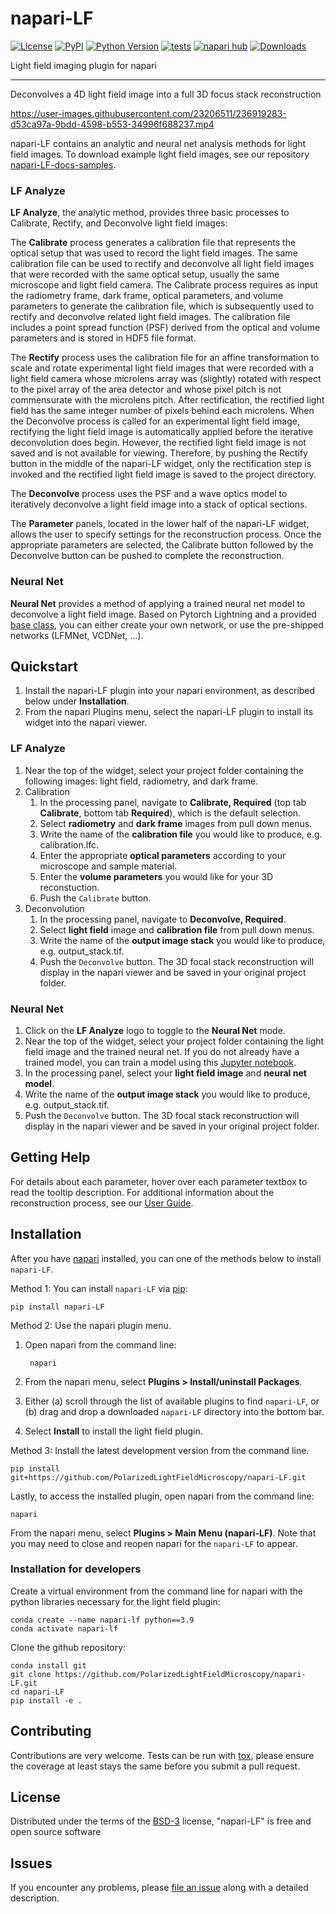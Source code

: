 # napari-LF

[![License](https://img.shields.io/pypi/l/napari-LF.svg?color=green)](https://github.com/PolarizedLightFieldMicroscopy/napari-LF/raw/main/LICENSE)
[![PyPI](https://img.shields.io/pypi/v/napari-LF.svg?color=green)](https://pypi.org/project/napari-LF)
[![Python Version](https://img.shields.io/pypi/pyversions/napari-LF.svg?color=green)](https://python.org)
[![tests](https://github.com/PolarizedLightFieldMicroscopy/napari-LF/workflows/tests/badge.svg)](https://github.com/PolarizedLightFieldMicroscopy/napari-LF/actions)
[![napari hub](https://img.shields.io/endpoint?url=https://api.napari-hub.org/shields/napari-LF)](https://napari-hub.org/plugins/napari-LF)
[![Downloads](https://static.pepy.tech/badge/napari-lf)](https://pepy.tech/project/napari-lf)
<!-- [![codecov](https://codecov.io/gh/PolarizedLightFieldMicroscopy/napari-LF/branch/main/graph/badge.svg)](https://codecov.io/gh/PolarizedLightFieldMicroscopy/napari-LF) -->

Light field imaging plugin for napari

----------------------------------

Deconvolves a 4D light field image into a full 3D focus stack reconstruction

https://user-images.githubusercontent.com/23206511/236919283-d53ca97a-9bdd-4598-b553-34996f688237.mp4

napari-LF contains an analytic and neural net analysis methods for light field images. To download example light field images, see our repository [napari-LF-docs-samples](https://github.com/PolarizedLightFieldMicroscopy/napari-LF-docs-samples).

### LF Analyze
**LF Analyze**, the analytic method, provides three basic processes to Calibrate, Rectify, and Deconvolve light field images:

The **Calibrate** process generates a calibration file that represents the optical setup that was used to record the light field images. The same calibration file can be used to rectify and deconvolve all light field images that were recorded with the same optical setup, usually the same microscope and light field camera. The Calibrate process requires as input the radiometry frame, dark frame, optical parameters, and volume parameters to generate the calibration file, which is subsequently used to rectify and deconvolve related light field images. The calibration file includes a point spread function (PSF) derived from the optical and volume parameters and is stored in HDF5 file format.

The **Rectify** process uses the calibration file for an affine transformation to scale and rotate experimental light field images that were recorded with a light field camera whose microlens array was (slightly) rotated with respect to the pixel array of the area detector and whose pixel pitch is not commensurate with the microlens pitch. After rectification, the rectified light field has the same integer number of pixels behind each microlens. When the Deconvolve process is called for an experimental light field image, rectifying the light field image is automatically applied before the iterative deconvolution does begin. However, the rectified light field image is not saved and is not available for viewing. Therefore, by pushing the Rectify button in the middle of the napari-LF widget, only the rectification step is invoked and the rectified light field image is saved to the project directory.

The **Deconvolve** process uses the PSF and a wave optics model to iteratively deconvolve a light field image into a stack of optical sections.

The **Parameter** panels, located in the lower half of the napari-LF widget, allows the user to specify settings for the reconstruction process. Once the appropriate parameters are selected, the Calibrate button followed by the Deconvolve button can be pushed to complete the reconstruction.

### Neural Net
**Neural Net** provides a method of applying a trained neural net model to deconvolve a light field image. Based on Pytorch Lightning and a provided [base class](https://github.com/PolarizedLightFieldMicroscopy/napari-LF/blob/main/src/napari_lf/lfa/neural_nets/LFNeuralNetworkProto.py), you can either create your own network, or use the pre-shipped networks (LFMNet, VCDNet, ...).

## Quickstart
1. Install the napari-LF plugin into your napari environment, as described below under **Installation**.
1. From the napari Plugins menu, select the napari-LF plugin to install its widget into the napari viewer.
### LF Analyze
1. Near the top of the widget, select your project folder containing the following images: light field, radiometry, and dark frame.
1. Calibration
    1. In the processing panel, navigate to **Calibrate, Required** (top tab **Calibrate**, bottom tab **Required**), which is the default selection.
    1. Select **radiometry** and **dark frame** images from pull down menus.
    1. Write the name of the **calibration file** you would like to produce, e.g. calibration.lfc.
    1. Enter the appropriate **optical parameters** according to your microscope and sample material.
    1. Enter the **volume parameters** you would like for your 3D reconstuction.
    1. Push the `Calibrate` button.
1. Deconvolution
    1. In the processing panel, navigate to **Deconvolve, Required**.
    1. Select **light field** image and **calibration file** from pull down menus.
    1. Write the name of the **output image stack** you would like to produce, e.g. output_stack.tif.
    1. Push the `Deconvolve` button.
The 3D focal stack reconstruction will display in the napari viewer and be saved in your original project folder.
### Neural Net
1. Click on the **LF Analyze** logo to toggle to the **Neural Net** mode.
1. Near the top of the widget, select your project folder containing the light field image and the trained neural net. If you do not already have a trained model, you can train a model using this [Jupyter notebook](https://github.com/PolarizedLightFieldMicroscopy/napari-LF/blob/main/src/napari_lf/lfa/main_train_neural_net.ipynb).
1. In the processing panel, select your **light field image** and **neural net model**.
1. Write the name of the **output image stack** you would like to produce, e.g. output_stack.tif.
1. Push the `Deconvolve` button.
The 3D focal stack reconstruction will display in the napari viewer and be saved in your original project folder.

## Getting Help
For details about each parameter, hover over each parameter textbox to read the tooltip description.
For additional information about the reconstruction process, see our [User Guide](docs/napari-LF_UserGuide_5July2022.docx).

## Installation

After you have [napari] installed, you can one of the methods below to install `napari-LF`.

Method 1: You can install `napari-LF` via [pip]:

    pip install napari-LF

Method 2: Use the napari plugin menu.

1. Open napari from the command line:

        napari

1. From the napari menu, select **Plugins > Install/uninstall Packages**.

1. Either (a) scroll through the list of available plugins to find `napari-LF`, or (b) drag and drop a downloaded `napari-LF` directory into the bottom bar.

1. Select **Install** to install the light field plugin.

Method 3: Install the latest development version from the command line.

    pip install git+https://github.com/PolarizedLightFieldMicroscopy/napari-LF.git

Lastly, to access the installed plugin, open napari from the command line:

    napari

From the napari menu, select **Plugins > Main Menu (napari-LF)**. Note that you may need to close and reopen napari for the `napari-LF` to appear.

### Installation for developers

Create a virtual environment from the command line for napari with the python libraries necessary for the light field plugin:

    conda create --name napari-lf python==3.9
    conda activate napari-lf

Clone the github repository:

    conda install git
    git clone https://github.com/PolarizedLightFieldMicroscopy/napari-LF.git
    cd napari-LF
    pip install -e .

## Contributing

Contributions are very welcome. Tests can be run with [tox], please ensure
the coverage at least stays the same before you submit a pull request.

## License

Distributed under the terms of the [BSD-3] license,
"napari-LF" is free and open source software

## Issues

If you encounter any problems, please [file an issue] along with a detailed description.

[napari]: https://github.com/napari/napari
[Cookiecutter]: https://github.com/audreyr/cookiecutter
[@napari]: https://github.com/napari
[MIT]: http://opensource.org/licenses/MIT
[BSD-3]: http://opensource.org/licenses/BSD-3-Clause
[GNU GPL v3.0]: http://www.gnu.org/licenses/gpl-3.0.txt
[GNU LGPL v3.0]: http://www.gnu.org/licenses/lgpl-3.0.txt
[Apache Software License 2.0]: http://www.apache.org/licenses/LICENSE-2.0
[Mozilla Public License 2.0]: https://www.mozilla.org/media/MPL/2.0/index.txt
[cookiecutter-napari-plugin]: https://github.com/napari/cookiecutter-napari-plugin

[file an issue]: https://github.com/PolarizedLightFieldMicroscopy/napari-LF/issues

[napari]: https://github.com/napari/napari
[tox]: https://tox.readthedocs.io/en/latest/
[pip]: https://pypi.org/project/pip/
[PyPI]: https://pypi.org/
